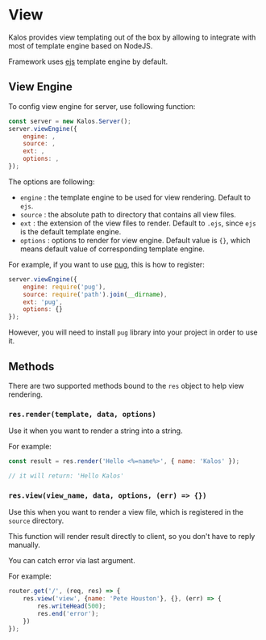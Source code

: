 # View

Kalos provides view templating out of the box by allowing to integrate with most of template engine based on NodeJS.

Framework uses [ejs](https://www.npmjs.com/package/ejs) template engine by default.

## View Engine

To config view engine for server, use following function:

```js
const server = new Kalos.Server();
server.viewEngine({
    engine: ,
    source: ,
    ext: ,
    options: ,
});
```

The options are following:

- `engine` : the template engine to be used for view rendering. Default to `ejs`.
- `source` : the absolute path to directory that contains all view files.
- `ext` : the extension of the view files to render. Default to `.ejs`, since `ejs` is the default template engine.
- `options` : options to render for view engine. Default value is `{}`, which means default value of corresponding template engine.

For example, if you want to use [pug](https://www.npmjs.com/package/pug), this is how to register:

```js
server.viewEngine({
    engine: require('pug'),
    source: require('path').join(__dirname),
    ext: 'pug',
    options: {}
});
```

However, you will need to install `pug` library into your project in order to use it.

## Methods

There are two supported methods bound to the `res` object to help view rendering.

### `res.render(template, data, options)`

Use it when you want to render a string into a string.

For example:

```js
const result = res.render('Hello <%=name%>', { name: 'Kalos' });

// it will return: 'Hello Kalos'
```

### `res.view(view_name, data, options, (err) => {})`

Use this when you want to render a view file, which is registered in the `source` directory.

This function will render result directly to client, so you don't have to reply manually.

You can catch error via last argument.

For example:

```js
router.get('/', (req, res) => {
    res.view('view', {name: 'Pete Houston'}, {}, (err) => {
        res.writeHead(500);
        res.end('error');
    })
});
```

